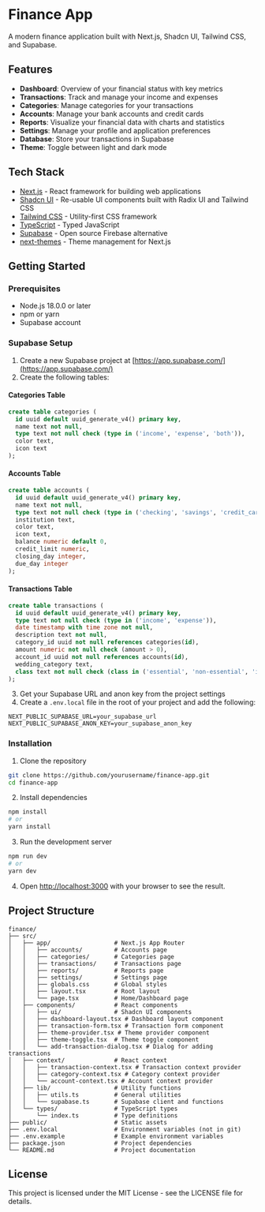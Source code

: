 # Finance App

A modern finance application built with Next.js, Shadcn UI, Tailwind CSS, and Supabase.

## Features

- **Dashboard**: Overview of your financial status with key metrics
- **Transactions**: Track and manage your income and expenses
- **Categories**: Manage categories for your transactions
- **Accounts**: Manage your bank accounts and credit cards
- **Reports**: Visualize your financial data with charts and statistics
- **Settings**: Manage your profile and application preferences
- **Database**: Store your transactions in Supabase
- **Theme**: Toggle between light and dark mode

## Tech Stack

- [Next.js](https://nextjs.org/) - React framework for building web applications
- [Shadcn UI](https://ui.shadcn.com/) - Re-usable UI components built with Radix UI and Tailwind CSS
- [Tailwind CSS](https://tailwindcss.com/) - Utility-first CSS framework
- [TypeScript](https://www.typescriptlang.org/) - Typed JavaScript
- [Supabase](https://supabase.com/) - Open source Firebase alternative
- [next-themes](https://github.com/pacocoursey/next-themes) - Theme management for Next.js

## Getting Started

### Prerequisites

- Node.js 18.0.0 or later
- npm or yarn
- Supabase account

### Supabase Setup

1. Create a new Supabase project at [https://app.supabase.com/](https://app.supabase.com/)
2. Create the following tables:

#### Categories Table

```sql
create table categories (
  id uuid default uuid_generate_v4() primary key,
  name text not null,
  type text not null check (type in ('income', 'expense', 'both')),
  color text,
  icon text
);
```

#### Accounts Table

```sql
create table accounts (
  id uuid default uuid_generate_v4() primary key,
  name text not null,
  type text not null check (type in ('checking', 'savings', 'credit_card', 'investment', 'cash', 'digital_wallet')),
  institution text,
  color text,
  icon text,
  balance numeric default 0,
  credit_limit numeric,
  closing_day integer,
  due_day integer
);
```

#### Transactions Table

```sql
create table transactions (
  id uuid default uuid_generate_v4() primary key,
  type text not null check (type in ('income', 'expense')),
  date timestamp with time zone not null,
  description text not null,
  category_id uuid not null references categories(id),
  amount numeric not null check (amount > 0),
  account_id uuid not null references accounts(id),
  wedding_category text,
  class text not null check (class in ('essential', 'non-essential', 'investment', 'income', 'business'))
);
```

3. Get your Supabase URL and anon key from the project settings
4. Create a `.env.local` file in the root of your project and add the following:

```
NEXT_PUBLIC_SUPABASE_URL=your_supabase_url
NEXT_PUBLIC_SUPABASE_ANON_KEY=your_supabase_anon_key
```

### Installation

1. Clone the repository
```bash
git clone https://github.com/yourusername/finance-app.git
cd finance-app
```

2. Install dependencies
```bash
npm install
# or
yarn install
```

3. Run the development server
```bash
npm run dev
# or
yarn dev
```

4. Open [http://localhost:3000](http://localhost:3000) with your browser to see the result.

## Project Structure

```
finance/
├── src/
│   ├── app/                  # Next.js App Router
│   │   ├── accounts/         # Accounts page
│   │   ├── categories/       # Categories page
│   │   ├── transactions/     # Transactions page
│   │   ├── reports/          # Reports page
│   │   ├── settings/         # Settings page
│   │   ├── globals.css       # Global styles
│   │   ├── layout.tsx        # Root layout
│   │   └── page.tsx          # Home/Dashboard page
│   ├── components/           # React components
│   │   ├── ui/               # Shadcn UI components
│   │   ├── dashboard-layout.tsx # Dashboard layout component
│   │   ├── transaction-form.tsx # Transaction form component
│   │   ├── theme-provider.tsx # Theme provider component
│   │   ├── theme-toggle.tsx  # Theme toggle component
│   │   └── add-transaction-dialog.tsx # Dialog for adding transactions
│   ├── context/              # React context
│   │   ├── transaction-context.tsx # Transaction context provider
│   │   ├── category-context.tsx # Category context provider
│   │   └── account-context.tsx # Account context provider
│   ├── lib/                  # Utility functions
│   │   ├── utils.ts          # General utilities
│   │   └── supabase.ts       # Supabase client and functions
│   └── types/                # TypeScript types
│       └── index.ts          # Type definitions
├── public/                   # Static assets
├── .env.local                # Environment variables (not in git)
├── .env.example              # Example environment variables
├── package.json              # Project dependencies
└── README.md                 # Project documentation
```

## License

This project is licensed under the MIT License - see the LICENSE file for details.
